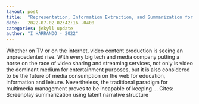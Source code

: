 ```yaml
---
layout: post
title:  "Representation, Information Extraction, and Summarization for Automatic Multimedia Understanding"
date:   2022-07-02 02:42:16 -0400
categories: jekyll update
author: "I HARRANDO - 2022"
---
```

Whether on TV or on the internet, video content production is seeing an unprecedented rise. With every big tech and media company putting a horse on the race of video sharing and streaming services, not only is video the dominant medium for entertainment purposes, but it is also considered to be the future of media consumption on the web for education, information and leisure. Nevertheless, the traditional paradigm for multimedia management proves to be incapable of keeping …
Cites: ‪Screenplay summarization using latent narrative structure‬  